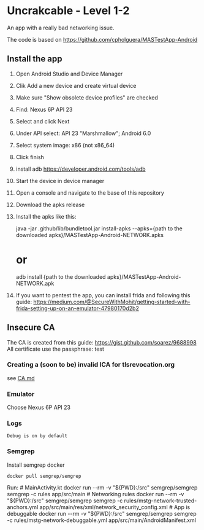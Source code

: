 # Uncrakcable - Level 1-2

An app with a really bad networking issue.

The code is based on https://github.com/cpholguera/MASTestApp-Android

## Install the app

1. Open Android Studio and Device Manager
2. Clik Add a new device and create virtual device
3. Make sure "Show obsolete device profiles" are checked
4. Find: Nexus 6P API 23
5. Select and click Next
6. Under API select: API 23 "Marshmallow"; Android 6.0
7. Select system image: x86 (not x86_64)
8. Click finish
9. install adb https://developer.android.com/tools/adb
10. Start the device in device manager
11. Open a console and navigate to the base of this repository
12. Download the apks release
13. Install the apks like this:

    java -jar .github/lib/bundletool.jar install-apks --apks={path to the downloaded apks}/MASTestApp-Android-NETWORK.apks
    # or
    adb install {path to the downloaded apks}/MASTestApp-Android-NETWORK.apk

14. If you want to pentest the app, you can install frida and following this guide: https://medium.com/@SecureWithMohit/getting-started-with-frida-setting-up-on-an-emulator-47980170d2b2

## Insecure CA

The CA is created from this guide: https://gist.github.com/soarez/9688998
All certificate use the passphrase: test


### Creating a (soon to be) invalid ICA for tlsrevocation.org

see [CA.md](CA.md)


### Emulator

Choose Nexus 6P API 23

### Logs

    Debug is on by default

### Semgrep

Install semgrep docker

    docker pull semgrep/semgrep

Run:
    # MainActivity.kt
    docker run --rm -v "${PWD}:/src" semgrep/semgrep semgrep -c rules app/src/main
    # Networking rules
    docker run --rm -v "${PWD}:/src" semgrep/semgrep semgrep -c rules/mstg-network-trusted-anchors.yml app/src/main/res/xml/network_security_config.xml
    # App is debuggable
    docker run --rm -v "${PWD}:/src" semgrep/semgrep semgrep -c rules/mstg-network-debuggable.yml app/src/main/AndroidManifest.xml